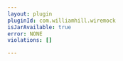 ```yaml
---
layout: plugin
pluginId: com.williamhill.wiremock
isJarAvailable: true
error: NONE
violations: []

---
```

